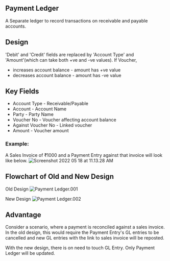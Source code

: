 ## Payment Ledger

A Separate ledger to record transactions on receivable and payable accounts.

## Design

'Debit' and 'Credit' fields are replaced by 'Account Type' and 'Amount'(which can take both +ve and -ve values). If Voucher,

*   increases account balance - amount has +ve value
*   decreases account balance - amount has -ve value

## Key Fields

*   Account Type - Receivable/Payable
*   Account - Account Name
*   Party - Party Name
*   Voucher No - Voucher affecting account balance
*   Against Voucher No - Linked voucher
*   Amount - Voucher amount

### Example:

A Sales Invoice of ₹1000 and a Payment Entry against that invoice will look like below. ![Screenshot 2022 05 18 at 11.13.28 AM](https://docs.erpnext.com/files/Screenshot%202022-05-18%20at%2011.13.28%20AM.png)

## Flowchart of Old and New Design

Old Design ![Payment Ledger.001](https://docs.erpnext.com/files/Payment%20Ledger.001.jpeg)

New Design ![Payment Ledger.002](https://docs.erpnext.com/files/Payment%20Ledger.002.jpeg)

## Advantage

Consider a scenario, where a payment is reconciled against a sales invoice. In the old design, this would require the Payment Entry's GL entries to be cancelled and new GL entries with the link to sales invoice will be reposted.

With the new design, there is on need to touch GL Entry. Only Payment Ledger will be updated.